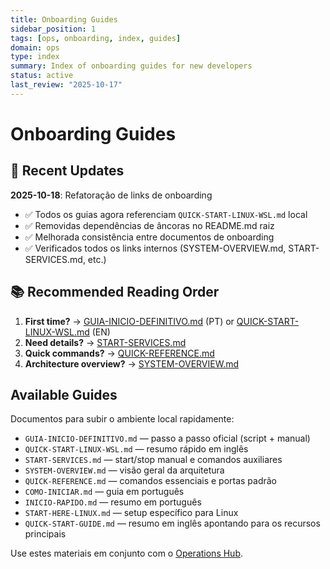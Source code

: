 ```yaml
---
title: Onboarding Guides
sidebar_position: 1
tags: [ops, onboarding, index, guides]
domain: ops
type: index
summary: Index of onboarding guides for new developers
status: active
last_review: "2025-10-17"
---
```


# Onboarding Guides

## 📝 Recent Updates

**2025-10-18**: Refatoração de links de onboarding
- ✅ Todos os guias agora referenciam `QUICK-START-LINUX-WSL.md` local
- ✅ Removidas dependências de âncoras no README.md raiz
- ✅ Melhorada consistência entre documentos de onboarding
- ✅ Verificados todos os links internos (SYSTEM-OVERVIEW.md, START-SERVICES.md, etc.)

## 📚 Recommended Reading Order

1. **First time?** → [GUIA-INICIO-DEFINITIVO.md](./GUIA-INICIO-DEFINITIVO.md) (PT) or [QUICK-START-LINUX-WSL.md](./QUICK-START-LINUX-WSL.md) (EN)
2. **Need details?** → [START-SERVICES.md](./START-SERVICES.md)
3. **Quick commands?** → [QUICK-REFERENCE.md](./QUICK-REFERENCE.md)
4. **Architecture overview?** → [SYSTEM-OVERVIEW.md](./SYSTEM-OVERVIEW.md)

## Available Guides

Documentos para subir o ambiente local rapidamente:

- `GUIA-INICIO-DEFINITIVO.md` — passo a passo oficial (script + manual)
- `QUICK-START-LINUX-WSL.md` — resumo rápido em inglês
- `START-SERVICES.md` — start/stop manual e comandos auxiliares
- `SYSTEM-OVERVIEW.md` — visão geral da arquitetura
- `QUICK-REFERENCE.md` — comandos essenciais e portas padrão
- `COMO-INICIAR.md` — guia em português
- `INICIO-RAPIDO.md` — resumo em português
- `START-HERE-LINUX.md` — setup específico para Linux
- `QUICK-START-GUIDE.md` — resumo em inglês apontando para os recursos principais

Use estes materiais em conjunto com o [Operations Hub](../README.md).
